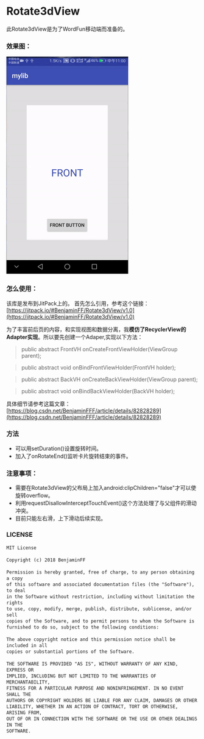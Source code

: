 # Rotate3dView
此Rotate3dView是为了WordFun移动端而准备的。

### 效果图：

![image](https://github.com/BenjaminFF/Rotate3dView/blob/master/Rotate3d.gif )

### 怎么使用：

该库是发布到JitPack上的。
首先怎么引用，参考这个链接：
[https://jitpack.io/#BenjaminFF/Rotate3dView/v1.0](https://jitpack.io/#BenjaminFF/Rotate3dView/v1.0)

为了丰富前后页的内容，和实现视图和数据分离，我**模仿了RecyclerView的Adapter实现**。所以要先创建一个Adaper,实现以下方法：

> public abstract FrontVH onCreateFrontViewHolder(ViewGroup parent);

> public abstract void onBindFrontViewHolder(FrontVH holder);

>public abstract BackVH onCreateBackViewHolder(ViewGroup parent);

>public abstract void onBindBackViewHolder(BackVH holder);

具体细节请参考这篇文章：
[https://blog.csdn.net/BenjaminFFF/article/details/82828289](https://blog.csdn.net/BenjaminFFF/article/details/82828289)


### 方法
- 可以用setDuration()设置旋转时间。
- 加入了onRotateEnd()监听卡片旋转结束的事件。

### 注意事项：
- 需要在Rotate3dView的父布局上加入android:clipChildren="false"才可以使旋转overflow。
- 利用requestDisallowInterceptTouchEvent()这个方法处理了与父组件的滑动冲突。
- 目前只能左右滑，上下滑动后续实现。

### LICENSE
```
MIT License

Copyright (c) 2018 BenjaminFF

Permission is hereby granted, free of charge, to any person obtaining a copy
of this software and associated documentation files (the "Software"), to deal
in the Software without restriction, including without limitation the rights
to use, copy, modify, merge, publish, distribute, sublicense, and/or sell
copies of the Software, and to permit persons to whom the Software is
furnished to do so, subject to the following conditions:

The above copyright notice and this permission notice shall be included in all
copies or substantial portions of the Software.

THE SOFTWARE IS PROVIDED "AS IS", WITHOUT WARRANTY OF ANY KIND, EXPRESS OR
IMPLIED, INCLUDING BUT NOT LIMITED TO THE WARRANTIES OF MERCHANTABILITY,
FITNESS FOR A PARTICULAR PURPOSE AND NONINFRINGEMENT. IN NO EVENT SHALL THE
AUTHORS OR COPYRIGHT HOLDERS BE LIABLE FOR ANY CLAIM, DAMAGES OR OTHER
LIABILITY, WHETHER IN AN ACTION OF CONTRACT, TORT OR OTHERWISE, ARISING FROM,
OUT OF OR IN CONNECTION WITH THE SOFTWARE OR THE USE OR OTHER DEALINGS IN THE
SOFTWARE.
```

